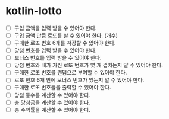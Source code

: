 # kotlin-lotto
- [ ] 구입 금액을 입력 받을 수 있어야 한다.
- [ ] 구입 금액 만큼 로또를 살 수 있어야 한다. (개수)
- [ ] 구매한 로또 번호 6개를 저장할 수 있어야 한다.
- [ ] 당첨 번호를 입력 받을 수 있어야 한다.
- [ ] 보너스 번호를 입력 받을 수 있어야 한다.
- [ ] 당첨 번호와 내가 가진 로또 번호가 몇 개 겹치는지 알 수 있어야 한다.
- [ ] 구매한 로또 번호를 랜덤으로 부여할 수 있어야 한다.
- [ ] 로또 번호 6개 안에 보너스 번호가 있는지 알 수 있어야 한다.
- [ ] 구매한 로또 번호들을 출력할 수 있어야 한다.
- [ ] 당첨 등수를 계산할 수 있어야 한다.
- [ ] 총 당첨금을 계산할 수 있어야 한다.
- [ ] 총 수익률을 계산할 수 있어야 한다.